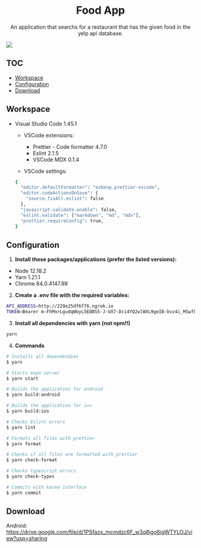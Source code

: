 <h1 align="center">
  Food App
</h1>

<p align="center">
  An application that searchs for a restaurant that has the given food in the yelp api database.
</p>

<a align="center" href="./CHANGELOG.md">
  <img src="https://img.shields.io/badge/version-1.0.0-blue" />
</a>

## TOC

- [Workspace](#workspace)
- [Configuration](#configuration)
- [Download](#download)

## Workspace

- Visual Studio Code 1.45.1

  - VSCode extensions:

    - Prettier - Code formatter 4.7.0
    - Eslint 2.1.5
    - VSCode MDX 0.1.4

  - VSCode settings:

  ```sh
  {
    "editor.defaultFormatter": "esbenp.prettier-vscode",
    "editor.codeActionsOnSave": {
      "source.fixAll.eslint": false
    },
    "javascript.validate.enable": false,
    "eslint.validate": ["markdown", "md", "mdx"],
    "prettier.requireConfig": true,
  }
  ```

## Configuration

1. **Install these packages/applications (prefer the listed versions):**

- Node 12.18.2
- Yarn 1.21.1
- Chrome 84.0.4147.89

2. **Create a .env file with the required variables:**

```sh
API_ADDRESS=http://229e25df6f76.ngrok.io
TOKEN=Bearer m-FhMnrLgudqWbyL5EDBS5-J-UX7-Dci4YQ2wlWXL9geIB-bvz4i_MSwfLzBjiPebJ5g7kID7Ag8EhVFonz8MbX6REJR1Lux1krNpep2W8w_hPAmiQD5uCy4fTcqX3Yx
```

3. **Install all dependencies with yarn (not npm!!)**

```sh
yarn
```

4. **Commands**

```bash
# Installs all dependendies
$ yarn

# Starts expo server
$ yarn start

# Builds the application for android
$ yarn build:android

# Builds the application for ios
$ yarn build:ios

# Checks Eslint errors
$ yarn lint

# Formats all files with prettier
$ yarn format

# Checks if all files are formatted with prettier
$ yarn check-format

# Checks typescript errors
$ yarn check-types

# Commits with karma interface
$ yarn commit
```

## Download

Android: <https://drive.google.com/file/d/1PSfazx_mcmdzc6F_w3q8jgo6igWTYLOJ/view?usp=sharing>
